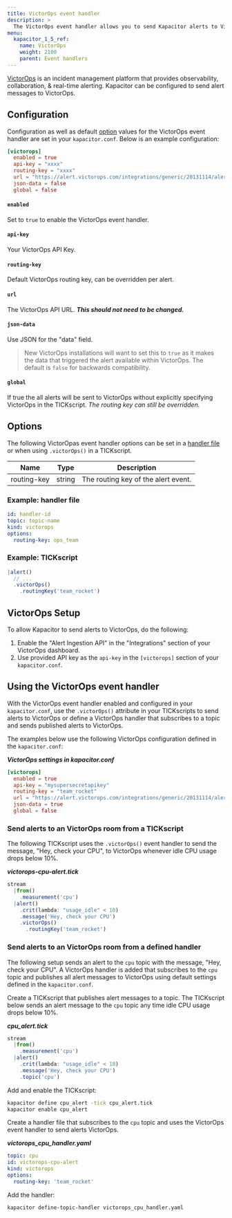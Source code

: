 ```yaml
---
title: VictorOps event handler
description: >
  The VictorOps event handler allows you to send Kapacitor alerts to VictorOps. This page includes configuration options and usage examples.
menu:
  kapacitor_1_5_ref:
    name: VictorOps
    weight: 2100
    parent: Event handlers
---
```


[VictorOps](https://victorops.com/) is an incident management platform that
provides observability, collaboration, & real-time alerting.
Kapacitor can be configured to send alert messages to VictorOps.

## Configuration
Configuration as well as default [option](#options) values for the VictorOps
event handler are set in your `kapacitor.conf`.
Below is an example configuration:

```toml
[victorops]
  enabled = true
  api-key = "xxxx"
  routing-key = "xxxx"
  url = "https://alert.victorops.com/integrations/generic/20131114/alert"
  json-data = false
  global = false
```

#### `enabled`
Set to `true` to enable the VictorOps event handler.

#### `api-key`
Your VictorOps API Key.

#### `routing-key`
Default VictorOps routing key, can be overridden per alert.

#### `url`
The VictorOps API URL. _**This should not need to be changed.**_

#### `json-data`
Use JSON for the "data" field.

> New VictorOps installations will want to set this to `true` as it makes
the data that triggered the alert available within VictorOps.
The default is `false` for backwards compatibility.

#### `global`
If true the all alerts will be sent to VictorOps without explicitly specifying
VictorOps in the TICKscript.
_The routing key can still be overridden._


## Options
The following VictorOpas event handler options can be set in a
[handler file](/kapacitor/v1.5/event_handlers/#create-a-topic-handler-with-a-handler-file) or when using
`.victorOps()` in a TICKscript.

| Name        | Type   | Description                         |
| ----        | ----   | -----------                         |
| routing-key | string | The routing key of the alert event. |

### Example: handler file
```yaml
id: handler-id
topic: topic-name
kind: victorops
options:
  routing-key: ops_team
```

### Example: TICKscript
```js
|alert()
  // ...
  .victorOps()
    .routingKey('team_rocket')
```

## VictorOps Setup
To allow Kapacitor to send alerts to VictorOps, do the following:

1. Enable the "Alert Ingestion API" in the "Integrations" section of your
   VictorOps dashboard.
2. Use provided API key as the `api-key` in the `[victorops]` section of your
   `kapacitor.conf`.

## Using the VictorOps event handler
With the VictorOps event handler enabled and configured in your `kapacitor.conf`,
use the `.victorOps()` attribute in your TICKscripts to send alerts to VictorOps
or define a VictorOps handler that subscribes to a topic and sends published
alerts to VictorOps.

The examples below use the following VictorOps configuration defined in the `kapacitor.conf`:

_**VictorOps settings in kapacitor.conf**_  
```toml
[victorops]
  enabled = true
  api-key = "mysupersecretapikey"
  routing-key = "team_rocket"
  url = "https://alert.victorops.com/integrations/generic/20131114/alert"
  json-data = true
  global = false
```

### Send alerts to an VictorOps room from a TICKscript

The following TICKscript uses the `.victorOps()` event handler to send the
message, "Hey, check your CPU", to VictorOps whenever idle CPU usage drops
below 10%.

_**victorops-cpu-alert.tick**_  
```js
stream
  |from()
    .measurement('cpu')
  |alert()
    .crit(lambda: "usage_idle" < 10)
    .message('Hey, check your CPU')
    .victorOps()
      .routingKey('team_rocket')
```

### Send alerts to an VictorOps room from a defined handler

The following setup sends an alert to the `cpu` topic with the message,
"Hey, check your CPU".
A VictorOps handler is added that subscribes to the `cpu` topic and publishes
all alert messages to VictorOps using default settings defined in the `kapacitor.conf`.

Create a TICKscript that publishes alert messages to a topic.
The TICKscript below sends an alert message to the `cpu` topic any time idle
CPU usage drops below 10%.

_**cpu\_alert.tick**_
```js
stream
  |from()
    .measurement('cpu')
  |alert()
    .crit(lambda: "usage_idle" < 10)
    .message('Hey, check your CPU')
    .topic('cpu')
```

Add and enable the TICKscript:

```bash
kapacitor define cpu_alert -tick cpu_alert.tick
kapacitor enable cpu_alert
```

Create a handler file that subscribes to the `cpu` topic and uses the VictorOps
event handler to send alerts VictorOps.

_**victorops\_cpu\_handler.yaml**_
```yaml
topic: cpu
id: victorops-cpu-alert
kind: victorops
options:
  routing-key: 'team_rocket'
```

Add the handler:

```bash
kapacitor define-topic-handler victorops_cpu_handler.yaml
```
